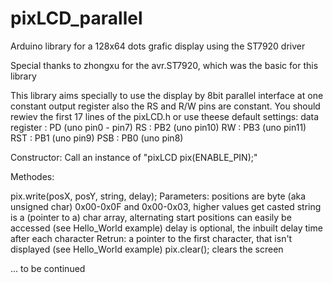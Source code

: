 # pixLCD_parallel
Arduino library for a 128x64 dots grafic display using the ST7920 driver

Special thanks to zhongxu for the avr.ST7920, which was the basic for this library

This library aims specially to use the display by 8bit parallel interface at one constant output register
also the RS and R/W pins are constant.
You should rewiev the first 17 lines of the pixLCD.h 
or use theese default settings:
data register : PD  (uno pin0 - pin7)
RS            : PB2 (uno pin10)
RW            : PB3 (uno pin11)
RST           : PB1 (uno pin9)
PSB           : PB0 (uno pin8)

Constructor: Call an instance of "pixLCD pix(ENABLE_PIN);"

Methodes:

pix.write(posX, posY, string, delay);
  Parameters:
    positions are byte (aka unsigned char) 0x00-0x0F and 0x00-0x03, higher values get casted
    string is a (pointer to a) char array, alternating start positions can easily be accessed (see Hello_World example)
    delay is optional, the inbuilt delay time after each character
  Retrun:
    a pointer to the first character, that isn't displayed (see Hello_World example)
pix.clear();
  clears the screen
  
... to be continued
    

